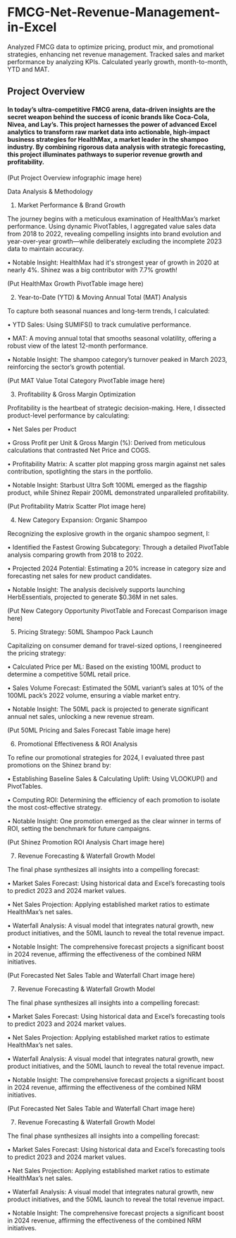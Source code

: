 # FMCG-Net-Revenue-Management-in-Excel
Analyzed FMCG data to optimize pricing, product mix, and promotional strategies, enhancing net revenue management. Tracked sales and market performance by analyzing KPIs. Calculated yearly growth, month-to-month, YTD and MAT.  

## Project Overview



#### In today’s ultra-competitive FMCG arena, data-driven insights are the secret weapon behind the success of iconic brands like Coca-Cola, Nivea, and Lay’s. This project harnesses the power of advanced Excel analytics to transform raw market data into actionable, high-impact business strategies for HealthMax, a market leader in the shampoo industry. By combining rigorous data analysis with strategic forecasting, this project illuminates pathways to superior revenue growth and profitability.



(Put Project Overview infographic image here)

Data Analysis & Methodology



1. Market Performance & Brand Growth



The journey begins with a meticulous examination of HealthMax’s market performance. Using dynamic PivotTables, I aggregated value sales data from 2018 to 2022, revealing compelling insights into brand evolution and year-over-year growth—while deliberately excluding the incomplete 2023 data to maintain accuracy.

• Notable Insight: HealthMax had it's strongest year of growth in 2020 at nearly 4%. Shinez was a big contributor with 7.7% growth!



(Put HealthMax Growth PivotTable image here)

2. Year-to-Date (YTD) & Moving Annual Total (MAT) Analysis



To capture both seasonal nuances and long-term trends, I calculated:

• YTD Sales: Using SUMIFS() to track cumulative performance.

• MAT: A moving annual total that smooths seasonal volatility, offering a robust view of the latest 12-month performance.

• Notable Insight: The shampoo category’s turnover peaked in March 2023, reinforcing the sector’s growth potential.



(Put MAT Value Total Category PivotTable image here)

3. Profitability & Gross Margin Optimization



Profitability is the heartbeat of strategic decision-making. Here, I dissected product-level performance by calculating:

• Net Sales per Product

• Gross Profit per Unit & Gross Margin (%): Derived from meticulous calculations that contrasted Net Price and COGS.

• Profitability Matrix: A scatter plot mapping gross margin against net sales contribution, spotlighting the stars in the portfolio.

• Notable Insight: Starbust Ultra Soft 100ML emerged as the flagship product, while Shinez Repair 200ML demonstrated unparalleled profitability.



(Put Profitability Matrix Scatter Plot image here)

4. New Category Expansion: Organic Shampoo



Recognizing the explosive growth in the organic shampoo segment, I:

• Identified the Fastest Growing Subcategory: Through a detailed PivotTable analysis comparing growth from 2018 to 2022.

• Projected 2024 Potential: Estimating a 20% increase in category size and forecasting net sales for new product candidates.

• Notable Insight: The analysis decisively supports launching HerbEssentials, projected to generate $0.36M in net sales.



(Put New Category Opportunity PivotTable and Forecast Comparison image here)

5. Pricing Strategy: 50ML Shampoo Pack Launch



Capitalizing on consumer demand for travel-sized options, I reengineered the pricing strategy:

• Calculated Price per ML: Based on the existing 100ML product to determine a competitive 50ML retail price.

• Sales Volume Forecast: Estimated the 50ML variant’s sales at 10% of the 100ML pack’s 2022 volume, ensuring a viable market entry.

• Notable Insight: The 50ML pack is projected to generate significant annual net sales, unlocking a new revenue stream.



(Put 50ML Pricing and Sales Forecast Table image here)

6. Promotional Effectiveness & ROI Analysis



To refine our promotional strategies for 2024, I evaluated three past promotions on the Shinez brand by:

• Establishing Baseline Sales & Calculating Uplift: Using VLOOKUP() and PivotTables.

• Computing ROI: Determining the efficiency of each promotion to isolate the most cost-effective strategy.

• Notable Insight: One promotion emerged as the clear winner in terms of ROI, setting the benchmark for future campaigns.



(Put Shinez Promotion ROI Analysis Chart image here)

7. Revenue Forecasting & Waterfall Growth Model



The final phase synthesizes all insights into a compelling forecast:

• Market Sales Forecast: Using historical data and Excel’s forecasting tools to predict 2023 and 2024 market values.

• Net Sales Projection: Applying established market ratios to estimate HealthMax’s net sales.

• Waterfall Analysis: A visual model that integrates natural growth, new product initiatives, and the 50ML launch to reveal the total revenue impact.

• Notable Insight: The comprehensive forecast projects a significant boost in 2024 revenue, affirming the effectiveness of the combined NRM initiatives.



(Put Forecasted Net Sales Table and Waterfall Chart image here)

7. Revenue Forecasting & Waterfall Growth Model



The final phase synthesizes all insights into a compelling forecast:

• Market Sales Forecast: Using historical data and Excel’s forecasting tools to predict 2023 and 2024 market values.

• Net Sales Projection: Applying established market ratios to estimate HealthMax’s net sales.

• Waterfall Analysis: A visual model that integrates natural growth, new product initiatives, and the 50ML launch to reveal the total revenue impact.

• Notable Insight: The comprehensive forecast projects a significant boost in 2024 revenue, affirming the effectiveness of the combined NRM initiatives.



(Put Forecasted Net Sales Table and Waterfall Chart image here)

7. Revenue Forecasting & Waterfall Growth Model



The final phase synthesizes all insights into a compelling forecast:

• Market Sales Forecast: Using historical data and Excel’s forecasting tools to predict 2023 and 2024 market values.

• Net Sales Projection: Applying established market ratios to estimate HealthMax’s net sales.

• Waterfall Analysis: A visual model that integrates natural growth, new product initiatives, and the 50ML launch to reveal the total revenue impact.

• Notable Insight: The comprehensive forecast projects a significant boost in 2024 revenue, affirming the effectiveness of the combined NRM initiatives.
